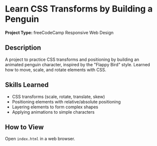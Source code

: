 # Learn CSS Transforms by Building a Penguin

**Project Type:** freeCodeCamp Responsive Web Design

## Description
A project to practice CSS transforms and positioning by building an animated penguin character, inspired by the "Flappy Bird" style. Learned how to move, scale, and rotate elements with CSS.

## Skills Learned
- CSS transforms (scale, rotate, translate, skew)
- Positioning elements with relative/absolute positioning
- Layering elements to form complex shapes
- Applying animations to simple characters

## How to View
Open `index.html` in a web browser.
